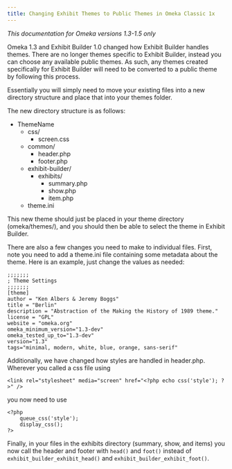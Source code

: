 ```yaml
---
title: Changing Exhibit Themes to Public Themes in Omeka Classic 1x
---
```

*This documentation for Omeka versions 1.3-1.5 only*

Omeka 1.3 and Exhibit Builder 1.0 changed how Exhibit Builder handles themes. There are no longer themes specific to Exhibit Builder, instead you can choose any available public themes. As such, any themes created specifically for Exhibit Builder will need to be converted to a public theme by following this process.

Essentially you will simply need to move your existing files into a new directory structure and place that into your themes folder.

The new directory structure is as follows:

-   ThemeName
    -   css/
        -   screen.css
    -   common/
        -   header.php
        -   footer.php
    -   exhibit-builder/
        -   exhibits/
            -   summary.php
            -   show.php
            -   item.php
    -   theme.ini

This new theme should just be placed in your theme directory (omeka/themes/), and you should then be able to select the theme in Exhibit Builder.

There are also a few changes you need to make to individual files. First, note you need to add a theme.ini file containing some metadata about the theme. Here is an example, just change the values as needed:

``` {.de1}
;;;;;;;
; Theme Settings
;;;;;;;
[theme]
author = "Ken Albers & Jeremy Boggs"
title = "Berlin"
description = "Abstraction of the Making the History of 1989 theme."
license = "GPL"
website = "omeka.org"
omeka_minimum_version="1.3-dev"
omeka_tested_up_to="1.3-dev"
version="1.3"
tags="minimal, modern, white, blue, orange, sans-serif"
```

Additionally, we have changed how styles are handled in header.php. Wherever you called a css file using

``` {.de1}
<link rel="stylesheet" media="screen" href="<?php echo css('style'); ?>" />
```

you now need to use


``` {.de1}
<?php 
    queue_css('style');
    display_css(); 
?>
```

Finally, in your files in the exhibits directory (summary, show, and items) you now call the header and footer with `head()` and `foot()` instead of `exhibit_builder_exhibit_head()` and
`exhibit_builder_exhibit_foot()`.
